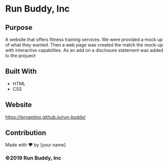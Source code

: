 # Run Buddy, Inc

## Purpose
A website that offers fitness training services. We were provided a mock up of what they wanted. Then a web page was created the match the mock-up with interactive capabilites. As an add on a disclosure statement was added to the projuect

## Built With
* HTML
* CSS

## Website
https://lernantino.github.io/run-buddy/

## Contribution
Made with ❤️ by [your name]

### ©️2019 Run Buddy, Inc 
